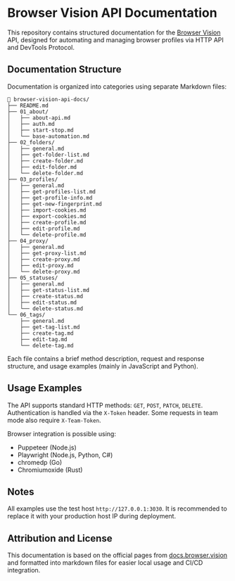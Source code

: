 # Browser Vision API Documentation

This repository contains structured documentation for the [Browser Vision](https://browser.vision) API, designed for automating and managing browser profiles via HTTP API and DevTools Protocol.

## Documentation Structure

Documentation is organized into categories using separate Markdown files:

```
📁 browser-vision-api-docs/
├── README.md
├── 01_about/
│   ├── about-api.md
│   ├── auth.md
│   ├── start-stop.md
│   └── base-automation.md
├── 02_folders/
│   ├── general.md
│   ├── get-folder-list.md
│   ├── create-folder.md
│   ├── edit-folder.md
│   └── delete-folder.md
├── 03_profiles/
│   ├── general.md
│   ├── get-profiles-list.md
│   ├── get-profile-info.md
│   ├── get-new-fingerprint.md
│   ├── import-cookies.md
│   ├── export-cookies.md
│   ├── create-profile.md
│   ├── edit-profile.md
│   └── delete-profile.md
├── 04_proxy/
│   ├── general.md
│   ├── get-proxy-list.md
│   ├── create-proxy.md
│   ├── edit-proxy.md
│   └── delete-proxy.md
├── 05_statuses/
│   ├── general.md
│   ├── get-status-list.md
│   ├── create-status.md
│   ├── edit-status.md
│   └── delete-status.md
└── 06_tags/
    ├── general.md
    ├── get-tag-list.md
    ├── create-tag.md
    ├── edit-tag.md
    └── delete-tag.md
```

Each file contains a brief method description, request and response structure, and usage examples (mainly in JavaScript and Python).

## Usage Examples

The API supports standard HTTP methods: `GET`, `POST`, `PATCH`, `DELETE`. Authentication is handled via the `X-Token` header. Some requests in team mode also require `X-Team-Token`.

Browser integration is possible using:

* Puppeteer (Node.js)
* Playwright (Node.js, Python, C#)
* chromedp (Go)
* Chromiumoxide (Rust)

## Notes

All examples use the test host `http://127.0.0.1:3030`. It is recommended to replace it with your production host IP during deployment.

## Attribution and License

This documentation is based on the official pages from [docs.browser.vision](https://docs.browser.vision) and formatted into markdown files for easier local usage and CI/CD integration.